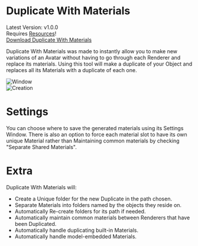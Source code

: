 # Duplicate With Materials
Latest Version: v1.0.0  
Requires <a href=https://github.com/Dreadrith/DreadScripts/releases/download/Scripts/DS_DLLResources.unitypackage>Resources</a>!  
<a href=https://github.com/Dreadrith/DreadScripts/releases/download/Scripts/DupeWithMats.unitypackage>Download Duplicate With Materials</a>

Duplicate With Materials was made to instantly allow you to make new variations of an Avatar without having to go through each Renderer and replace its materials.
Using this tool will make a duplicate of your Object and replaces all its Materials with a duplicate of each one.

![Window](https://github.com/Dreadrith/DreadScripts/blob/main/Duplicate%20With%20Materials/info_image/DupeWindow.png)  
![Creation](https://github.com/Dreadrith/DreadScripts/blob/main/Duplicate%20With%20Materials/info_image/newmats.gif)

# Settings
You can choose where to save the generated materials using its Settings Window.
There is also an option to force each material slot to have its own unique Material rather than Maintaining common materials by checking "Separate Shared Materials".

# Extra
Duplicate With Materials will:
- Create a Unique folder for the new Duplicate in the path chosen.
- Separate Materials into folders named by the objects they reside on.
- Automatically Re-create folders for its path if needed.
- Automatically maintain common materials between Renderers that have been Duplicated.
- Automatically handle duplicating built-in Materials.
- Automatically handle model-embedded Materials.
